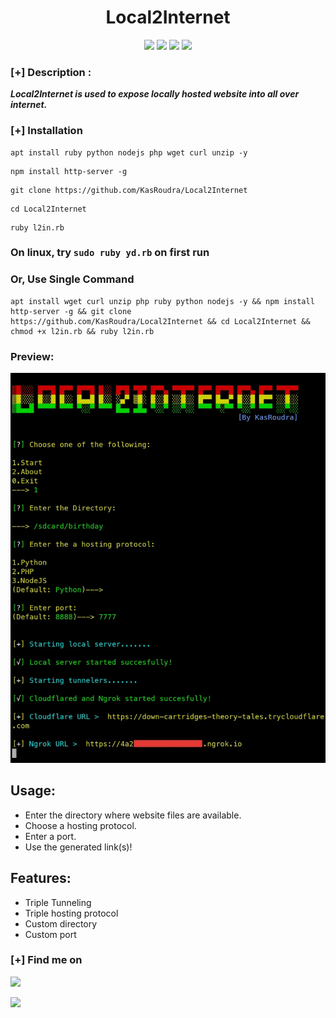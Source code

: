 <h1 align="center">Local2Internet</h1>

<p align="center">
   <img src="https://img.shields.io/badge/Author-KasRoudra-magenta?style=flat-square">
   <img src="https://img.shields.io/badge/Open%20Source-Yes-orange?style=flat-square">
   <img src="https://img.shields.io/badge/Maintained-Yes-cyan?style=flat-square">
   <img src="https://img.shields.io/badge/Written%20In-Ruby-blue?style=flat-square">
</p>

### [+] Description :
***Local2Internet is used to expose locally hosted website into all over internet.***

### [+] Installation

```
apt install ruby python nodejs php wget curl unzip -y
```

```
npm install http-server -g
```

```
git clone https://github.com/KasRoudra/Local2Internet
```

```
cd Local2Internet
```

```
ruby l2in.rb
```

### On linux, try `sudo ruby yd.rb` on first run

### Or, Use Single Command

```
apt install wget curl unzip php ruby python nodejs -y && npm install http-server -g && git clone https://github.com/KasRoudra/Local2Internet && cd Local2Internet && chmod +x l2in.rb && ruby l2in.rb
```

### Preview:

<img src="https://github.com/KasRoudra/Local2Internet/raw/main/main.jpg">

## Usage:

 - Enter the directory where website files are available.
 - Choose a hosting protocol.
 - Enter a port.
 - Use the generated link(s)!

## Features:
 - Triple Tunneling
 - Triple hosting protocol
 - Custom directory
 - Custom port

### [+] Find me on 
<a href="mailto://kasroudrakrd@gmail.com" target="_blank"><img src="https://img.shields.io/badge/Email-kasroudrakrd@gmail.com-blue?style=for-the-badge&logo=gmail"></a>

<a href="https://m.me/KasRoudra" target="_blank"><img src="https://img.shields.io/badge/Messenger-KasRoudra-blue?style=for-the-badge&logo=messenger"></a>

